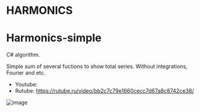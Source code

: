 # HARMONICS

# Harmonics-simple

C# algorithm.

Simple sum of several fuctions to show total series. Without integrations, Fourier and etc.

- Youtube:
- Rutube: https://rutube.ru/video/bb2c7c79e1660cecc7d67a8c8742ce38/

![image](https://github.com/user-attachments/assets/fd8248d0-b23d-4142-a5fc-7acfe01e1353)
